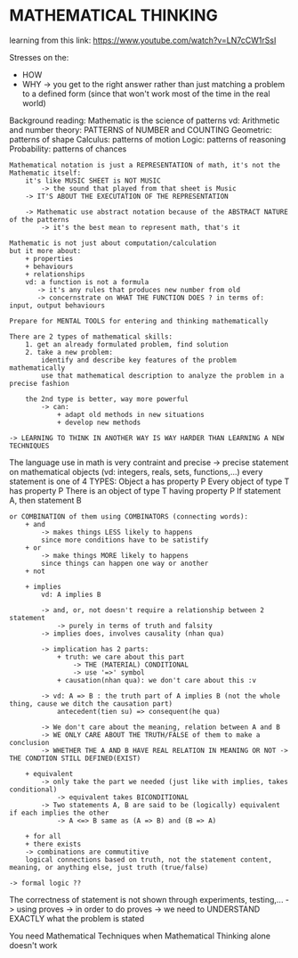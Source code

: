 # MATHEMATICAL THINKING
learning from this link: https://www.youtube.com/watch?v=LN7cCW1rSsI 

Stresses on the:
   + HOW 
   + WHY 
    -> you get to the right answer 
    rather than just matching a problem to a defined form (since that won't work most of the time in the real world)

Background reading: 
    Mathematic is the science of patterns 
        vd: 
            Arithmetic and number theory: PATTERNS of NUMBER and COUNTING
            Geometric: patterns of shape 
            Calculus: patterns of motion 
            Logic: patterns of reasoning 
            Probability: patterns of chances 

    Mathematical notation is just a REPRESENTATION of math, it's not the Mathematic itself:
        it's like MUSIC SHEET is NOT MUSIC  
            -> the sound that played from that sheet is Music 
        -> IT'S ABOUT THE EXECUTATION OF THE REPRESENTATION 

        -> Mathematic use abstract notation because of the ABSTRACT NATURE of the patterns 
            -> it's the best mean to represent math, that's it 

    Mathematic is not just about computation/calculation
    but it more about:
        + properties 
        + behaviours
        + relationships
        vd: a function is not a formula
           -> it's any rules that produces new number from old  
           -> concernstrate on WHAT THE FUNCTION DOES ? in terms of: input, output behaviours

    Prepare for MENTAL TOOLS for entering and thinking mathematically 

    There are 2 types of mathematical skills: 
        1. get an already formulated problem, find solution
        2. take a new problem:
            identify and describe key features of the problem mathematically  
            use that mathematical description to analyze the problem in a precise fashion

        the 2nd type is better, way more powerful 
            -> can:
                + adapt old methods in new situations 
                + develop new methods 

    -> LEARNING TO THINK IN ANOTHER WAY IS WAY HARDER THAN LEARNING A NEW TECHNIQUES 

The language use in math is very contraint and precise 
    -> precise statement on mathematical objects (vd: integers, reals, sets, functions,...)
    every statement is one of 4 TYPES:
        Object a has property P 
        Every object of type T has property P 
        There is an object of type T having property P 
        If statement A, then statement B

    or COMBINATION of them using COMBINATORS (connecting words): 
        + and
            -> makes things LESS likely to happens
            since more conditions have to be satistify 
        + or 
            -> make things MORE likely to happens
            since things can happen one way or another 
        + not

        + implies 
            vd: A implies B 

            -> and, or, not doesn't require a relationship between 2 statement 
                -> purely in terms of truth and falsity 
            -> implies does, involves causality (nhan qua) 

            -> implication has 2 parts:
                + truth: we care about this part 
                    -> THE (MATERIAL) CONDITIONAL 
                    -> use '=>' symbol
                + causation(nhan qua): we don't care about this :v 

            -> vd: A => B : the truth part of A implies B (not the whole thing, cause we ditch the causation part)
                antecedent(tien su) => consequent(he qua)

            -> We don't care about the meaning, relation between A and B
            -> WE ONLY CARE ABOUT THE TRUTH/FALSE of them to make a conclusion 
            -> WHETHER THE A AND B HAVE REAL RELATION IN MEANING OR NOT -> THE CONDTION STILL DEFINED(EXIST)

        + equivalent 
            -> only take the part we needed (just like with implies, takes conditional)
                -> equivalent takes BICONDITIONAL
            -> Two statements A, B are said to be (logically) equivalent if each implies the other
                -> A <=> B same as (A => B) and (B => A)

        + for all 
        + there exists 
        -> combinations are commutitive 
        logical connections based on truth, not the statement content, meaning, or anything else, just truth (true/false)

    -> formal logic ?? 


The correctness of statement is not shown through experiments, testing,...
    -> using proves
    -> in order to do proves
    -> we need to UNDERSTAND EXACTLY what the problem is stated

You need Mathematical Techniques when Mathematical Thinking alone doesn't work 